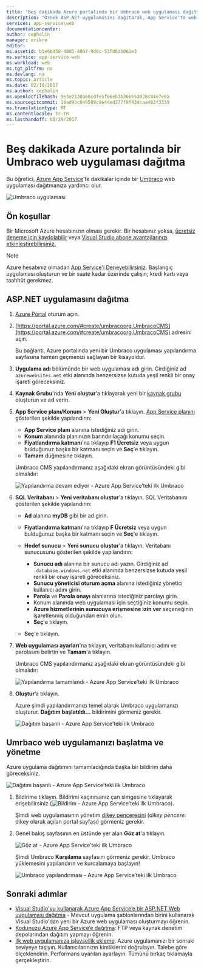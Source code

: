```yaml
---
title: "Beş dakikada Azure portalında bir Umbraco web uygulaması dağıtma | Microsoft Docs"
description: "Örnek ASP.NET uygulamasını dağıtarak, App Service'te web uygulamaları çalıştırmanın ne kadar kolay olduğunu öğrenin. Sonuçları anında görün."
services: app-service\web
documentationcenter: 
author: cephalin
manager: erikre
editor: 
ms.assetid: b1e6bd58-48d1-4007-9d6c-53fd6db061e3
ms.service: app-service-web
ms.workload: web
ms.tgt_pltfrm: na
ms.devlang: na
ms.topic: article
ms.date: 02/10/2017
ms.author: cephalin
ms.openlocfilehash: 9e3e2130a66cdfe5f06eb3b366e53028c44e7e6a
ms.sourcegitcommit: 18ad9bc049589c8e44ed277f8f43dcaa483f3339
ms.translationtype: MT
ms.contentlocale: tr-TR
ms.lasthandoff: 08/29/2017
---
```

# <a name="deploy-an-umbraco-web-app-in-the-azure-portal-in-five-minutes"></a>Beş dakikada Azure portalında bir Umbraco web uygulaması dağıtma

Bu öğretici, [Azure App Service](../app-service/app-service-value-prop-what-is.md)'te dakikalar içinde bir [Umbraco](https://our.umbraco.org/) web uygulaması dağıtmanıza yardımcı olur.

![Umbraco uygulaması](./media/app-service-web-get-started-dotnet-portal/defaultpage.png)

## <a name="prerequisites"></a>Ön koşullar
Bir Microsoft Azure hesabınızın olması gerekir. Bir hesabınız yoksa, [ücretsiz deneme için kaydolabilir](https://azure.microsoft.com/pricing/free-trial/?WT.mc_id=A261C142F) veya [Visual Studio abone avantajlarınızı etkinleştirebilirsiniz.](https://azure.microsoft.com/pricing/member-offers/msdn-benefits-details/?WT.mc_id=A261C142F)

> [!NOTE]
> Azure hesabınız olmadan [App Service'i Deneyebilirsiniz](https://azure.microsoft.com/try/app-service/). Başlangıç uygulaması oluşturun ve bir saate kadar üzerinde çalışın; kredi kartı veya taahhüt gerekmez.
> 
> 

## <a name="deploy-the-aspnet-app"></a>ASP.NET uygulamasını dağıtma
1. [Azure Portal](https://portal.azure.com) oturum açın.

2. [https://portal.azure.com/#create/umbracoorg.UmbracoCMS](https://portal.azure.com/#create/umbracoorg.UmbracoCMS) adresini açın.

    Bu bağlantı, Azure portalında yeni bir Umbraco uygulaması yapılandırma sayfasına hemen geçmenizi sağlayan bir kısayoldur.

3. **Uygulama adı** bölümünde bir web uygulaması adı girin. Girdiğiniz ad `azurewebsites.net` etki alanında benzersizse kutuda yeşil renkli bir onay işareti göreceksiniz.
   
5. **Kaynak Grubu**'nda **Yeni oluştur**'a tıklayarak yeni bir [kaynak grubu](../azure-resource-manager/resource-group-overview.md) oluşturun ve ad verin.

7. **App Service planı/Konum** > **Yeni Oluştur**'a tıklayın. [App Service planını](../app-service/azure-web-sites-web-hosting-plans-in-depth-overview.md) gösterilen şekilde yapılandırın:

    - **App Service planı** alanına istediğiniz adı girin.
    - **Konum** alanında planınızın barındırılacağı konumu seçin.
    - **Fiyatlandırma katmanı**'na tıklayıp **F1 Ücretsiz** veya uygun bulduğunuz başka bir katmanı seçin ve **Seç**'e tıklayın.
    - **Tamam** düğmesine tıklayın.

    Umbraco CMS yapılandırmanız aşağıdaki ekran görüntüsündeki gibi olmalıdır:

    ![Yapılandırma devam ediyor - Azure App Service’teki ilk Umbraco](./media/app-service-web-get-started-dotnet-portal/configure-in-progress.png)

12. **SQL Veritabanı** > **Yeni veritabanı oluştur**'a tıklayın. SQL Veritabanını gösterilen şekilde yapılandırın:

    - **Ad** alanına **myDB** gibi bir ad girin.
    - **Fiyatlandırma katmanı**'na tıklayıp **F Ücretsiz** veya uygun bulduğunuz başka bir katmanı seçin ve **Seç**'e tıklayın.
    - **Hedef sunucu** > **Yeni sunucu oluştur**'a tıklayın. Veritabanı sunucusunu gösterilen şekilde yapılandırın:

        - **Sunucu adı** alanına bir sunucu adı yazın. Girdiğiniz ad `.database.windows.net` etki alanında benzersizse kutuda yeşil renkli bir onay işareti göreceksiniz.
        - **Sunucu yöneticisi oturum açma** alanına istediğiniz yönetici kullanıcı adını girin.
        - **Parola** ve **Parola onayı** alanlarına istediğiniz parolayı girin.
        - Konum alanında web uygulaması için seçtiğiniz konumu seçin.
        - **Azure hizmetlerinin sunucuya erişmesine izin ver** seçeneğinin işaretlenmiş olduğundan emin olun.
        - **Seç**'e tıklayın.
    
    - **Seç**'e tıklayın.

13. **Web uygulaması ayarları**'na tıklayın, veritabanı kullanıcı adını ve parolasını belirtin ve **Tamam**'a tıklayın.

    Umbraco CMS yapılandırmanız aşağıdaki ekran görüntüsündeki gibi olmalıdır:

    ![Yapılandırma tamamlandı - Azure App Service’teki ilk Umbraco](./media/app-service-web-get-started-dotnet-portal/configure-complete.png)

14. **Oluştur**’a tıklayın.
    
    Azure şimdi yapılandırmanızı temel alarak Umbraco uygulamanızı oluşturur. **Dağıtım başlatıldı...** bildirimini görmeniz gerekir.

    ![Dağıtım başarılı - Azure App Service’teki ilk Umbraco](./media/app-service-web-get-started-dotnet-portal/deployment-started.png)
   
## <a name="launch-and-manage-your-umrbaco-web-app"></a>Umrbaco web uygulamanızı başlatma ve yönetme

Azure uygulama dağıtımını tamamladığında başka bir bildirim daha göreceksiniz.

![Dağıtım başarılı - Azure App Service’teki ilk Umbraco](./media/app-service-web-get-started-dotnet-portal/deployment-succeeded.png)

1. Bildirime tıklayın. Bildirimi kaçırırsanız çan simgesine tıklayarak erişebilirsiniz (![Bildirim - Azure App Service’teki ilk Umbraco](./media/app-service-web-get-started-dotnet-portal/notification.png)).

    Şimdi web uygulamasının yönetim [dikey penceresini](../azure-resource-manager/resource-group-portal.md#manage-resources) (*dikey pencere*: dikey olarak açılan portal sayfası) görmeniz gerekir.

3. Genel bakış sayfasının en üstünde yer alan **Göz at**'a tıklayın.
   
    ![Göz at - Azure App Service’teki ilk Umbraco](./media/app-service-web-get-started-dotnet-portal/browse.png)

    Şimdi Umbraco **Karşılama** sayfasını görmeniz gerekir. Umbraco yüklemesini yapılandırın ve kurcalamaya başlayın!

    ![Umbraco yapılandırması - Azure App Service’teki ilk Umbraco](./media/app-service-web-get-started-dotnet-portal/umbraco-config.png)
    
## <a name="next-steps"></a>Sonraki adımlar
* [Visual Studio'yu kullanarak Azure App Service’e bir ASP.NET Web uygulaması dağıtma](app-service-web-get-started-dotnet.md) - Mevcut uygulama şablonlarından birini kullanarak Visual Studio'dan yeni bir Azure web uygulaması oluşturmayı öğrenin.
* [Kodunuzu Azure App Service’e dağıtma](web-sites-deploy.md): FTP veya kaynak denetim depolarından dağıtım yapmayı öğrenin.
* [İlk web uygulamanıza işlevsellik ekleme](app-service-web-get-started-2.md): Azure uygulamanızı bir sonraki seviyeye taşıyın. Kullanıcılarınızın kimliklerini doğrulayın. Talebe göre ölçeklendirin. Performans uyarıları ayarlayın. Tümünü birkaç tıklamayla gerçekleştirin.
